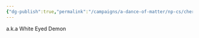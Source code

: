 ```yaml
---
{"dg-publish":true,"permalink":"/campaigns/a-dance-of-matter/np-cs/cherubael-the-patron-of-bloody-knives/","dgPassFrontmatter":true}
---
```


a.k.a White Eyed Demon